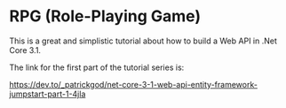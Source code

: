 # RPG (Role-Playing Game)

This is a great and simplistic tutorial about how to build a Web API in .Net Core 3.1.

The link for the first part of the tutorial series is:

https://dev.to/_patrickgod/net-core-3-1-web-api-entity-framework-jumpstart-part-1-4jla